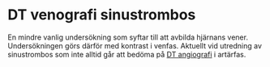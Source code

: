 # DT venografi sinustrombos

En mindre vanlig undersökning som syftar till att avbilda hjärnans vener. Undersökningen görs därför med kontrast i venfas. Aktuellt vid utredning av sinustrombos som inte alltid går att bedöma på [DT angiografi](dt-angiografi.md) i artärfas.